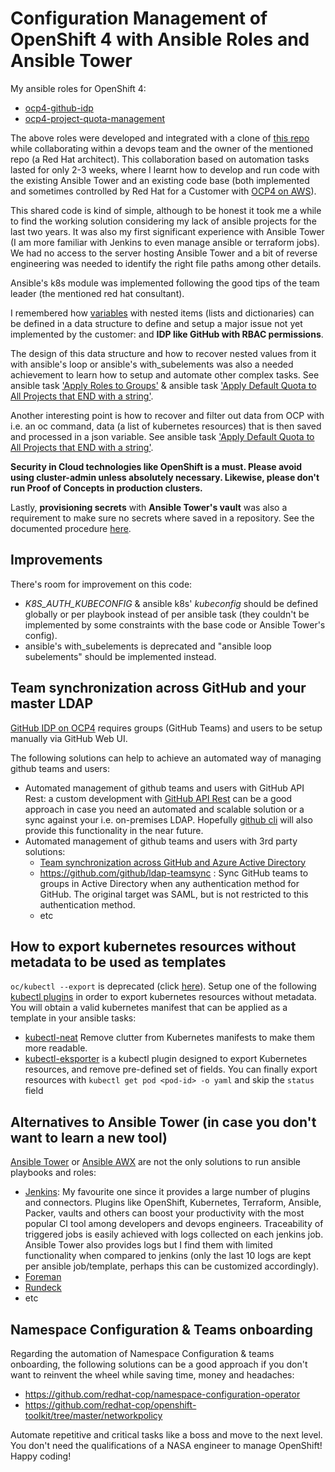# Configuration Management of OpenShift 4 with Ansible Roles and Ansible Tower
My ansible roles for OpenShift 4:
- [ocp4-github-idp](roles/ocp4-github-idp/README.md)
- [ocp4-project-quota-management](roles/ocp4-project-quota-management/README.md)

The above roles were developed and integrated with a clone of [this repo](https://github.com/rcarrata/ocp4-auto-install) while collaborating within a devops team and the owner of the mentioned repo (a Red Hat architect). This collaboration based on automation tasks lasted for only 2-3 weeks, where I learnt how to develop and run code with the existing Ansible Tower and an existing code base (both implemented and sometimes controlled by Red Hat for a Customer with [OCP4 on AWS](https://github.com/openshift/installer/blob/master/docs/user/aws/README.md)). 

This shared code is kind of simple, although to be honest it took me a while to find the working solution considering my lack of ansible projects for the last two years. It was also my first significant experience with Ansible Tower (I am more familiar with Jenkins to even manage ansible or terraform jobs). We had no access to the server hosting Ansible Tower and a bit of reverse engineering was needed to identify the right file paths among other details.

Ansible's k8s module was implemented following the good tips of the team leader (the mentioned red hat consultant).

I remembered how [variables](site.yml) with nested items (lists and dictionaries) can be defined in a data structure to define and setup a major issue not yet implemented by the customer: and **IDP like GitHub with RBAC permissions**. 

The design of this data structure and how to recover nested values from it with ansible's loop or ansible's with_subelements was also a needed achievement to learn how to setup and automate other complex tasks. See ansible task ['Apply Roles to Groups'](roles/ocp4-github-idp/tasks/rbac.yml) & ansible task ['Apply Default Quota to All Projects that END with a string'](roles/ocp4-project-quota-management/tasks/project-quota.yml).

Another interesting point is how to recover and filter out data from OCP with i.e. an oc command, data (a list of kubernetes resources) that is then saved and processed in a json variable. See ansible task ['Apply Default Quota to All Projects that END with a string'](roles/ocp4-project-quota-management/tasks/project-quota.yml).

**Security in Cloud technologies like OpenShift is a must. Please avoid using cluster-admin unless absolutely necessary. Likewise, please don't run Proof of Concepts in production clusters.**

Lastly, **provisioning secrets** with **Ansible Tower's vault** was also a requirement to make sure no secrets where saved in a repository. See the documented procedure [here](roles/ocp4-github-idp/README.md).

## Improvements
There's room for improvement on this code: 
- *K8S_AUTH_KUBECONFIG* & ansible k8s' *kubeconfig* should be defined globally or per playbook instead of per ansible task (they couldn't be implemented by some constraints with the base code or Ansible Tower's config).
- ansible's with_subelements is deprecated and "ansible loop subelements" should be implemented instead.

## Team synchronization across GitHub and your master LDAP
[GitHub IDP on OCP4](https://docs.openshift.com/container-platform/4.5/authentication/identity_providers/configuring-github-identity-provider.html) requires groups (GitHub Teams) and users to be setup manually via GitHub Web UI.

The following solutions can help to achieve an automated way of managing github teams and users:

- Automated management of github teams and users with GitHub API Rest: a custom development with [GitHub API Rest](https://docs.github.com/en/rest/reference/teams) can be a good approach in case you need an automated and scalable solution or a sync against your i.e. on-premises LDAP. Hopefully [github cli](https://cli.github.com/) will also provide this functionality in the near future.  
- Automated management of github teams and users with 3rd party solutions:
    - [Team synchronization across GitHub and Azure Active Directory](https://github.blog/2019-05-06-team-synchronization-across-github-and-azure-active-directory/)
    - https://github.com/github/ldap-teamsync : Sync GitHub teams to groups in Active Directory when any authentication method for GitHub. The original target was SAML, but is not restricted to this authentication method.
    - etc

## How to export kubernetes resources without metadata to be used as templates
```oc/kubectl --export``` is deprecated (click [here](https://stackoverflow.com/questions/43941772/get-yaml-for-deployed-kubernetes-services)). Setup one of the following [kubectl plugins](https://github.com/kubernetes-sigs/krew-index/blob/master/plugins.md) in order to export kubernetes resources without metadata. You will obtain a valid kubernetes manifest that can be applied as a template in your ansible tasks:
- [kubectl-neat](https://github.com/itaysk/kubectl-neat) Remove clutter from Kubernetes manifests to make them more readable.
- [kubectl-eksporter](https://github.com/Kyrremann/kubectl-eksporter) is a kubectl plugin designed to export Kubernetes resources, and remove pre-defined set of fields. You can finally export resources with `kubectl get pod <pod-id> -o yaml` and skip the `status` field

## Alternatives to Ansible Tower (in case you don't want to learn a new tool)
[Ansible Tower](https://www.ansible.com/products/tower) or [Ansible AWX](https://github.com/ansible/awx) are not the only solutions to run ansible playbooks and roles:
- [Jenkins](https://www.jenkins.io/): My favourite one since it provides a large number of plugins and connectors. Plugins like OpenShift, Kubernetes, Terraform, Ansible, Packer, vaults and others can boost your productivity with the most popular CI tool among developers and devops engineers. Traceability of triggered jobs is easily achieved with logs collected on each jenkins job. Ansible Tower also provides logs but I find them with limited functionality when compared to jenkins (only the last 10 logs are kept per ansible job/template, perhaps this can be customized accordingly).
- [Foreman](https://www.theforeman.org/)
- [Rundeck](https://www.rundeck.com/ansible)
- etc

## Namespace Configuration & Teams onboarding
Regarding the automation of Namespace Configuration & teams onboarding, the following solutions can be a good approach if you don't want to reinvent the wheel while saving time, money and headaches:
- https://github.com/redhat-cop/namespace-configuration-operator
- https://github.com/redhat-cop/openshift-toolkit/tree/master/networkpolicy

Automate repetitive and critical tasks like a boss and move to the next level. You don't need the qualifications of a NASA engineer to manage OpenShift! Happy coding!